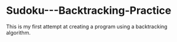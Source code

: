 # Sudoku---Backtracking-Practice
This is my first attempt at creating a program using a backtracking algorithm.
